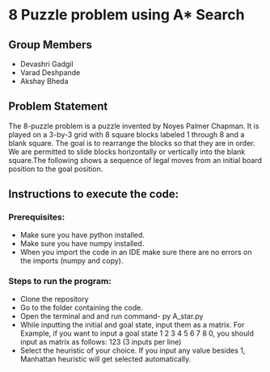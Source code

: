# 8 Puzzle problem using A* Search

## Group Members 
* Devashri Gadgil
* Varad Deshpande
* Akshay Bheda

## Problem Statement 
The 8-puzzle problem is a puzzle invented by Noyes Palmer Chapman. It is played on a 3-by-3 grid with 8 square blocks labeled 1 through 8 and a blank square. The goal is to rearrange the blocks so that they are in order. We are permitted to slide blocks horizontally or vertically into the blank square.The following shows a sequence of legal moves from an initial board position to the goal position.

## Instructions to execute the code:
### Prerequisites:
* Make sure you have python installed.
* Make sure you have numpy installed.
* When you import the code in an IDE make sure there are no errors on the imports (numpy and copy).


### Steps to run the program:
* Clone the repository
* Go to the folder containing the code.
* Open the terminal and and run command- py A_star.py
* While inputting the initial and goal state, input them as a matrix. 
  For Example, if you want to input a goal state 1 2 3 4 5 6 7 8 0, you should input as matrix as follows:
1<space>2<space>3<enter> (3 inputs per line)
* Select the heuristic of your choice. If you input any value besides 1, Manhattan heuristic will get selected automatically.
